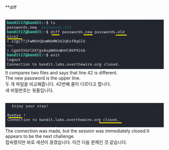 **diff<br>
<br>

![image break](/Pictur/Level17/bandit1.png) <br>
It compares two files and says that line 42 is different.<br>
The new password is the upper line.<br>
두 개 파일을 비교해줍니다. 42번째 줄이 다르다고 합니다.<br>
새 비밀번호는 윗줄입니다.<br>
<br>

![image break](/Pictur/Level17/bandit2.png) <br>
The connection was made, but the session was immediately closed.It appears to be the next challenge.<br>
접속했지만 바로 세션이 끊겼습니다. 이건 다음 문제인 것 같습니다.
